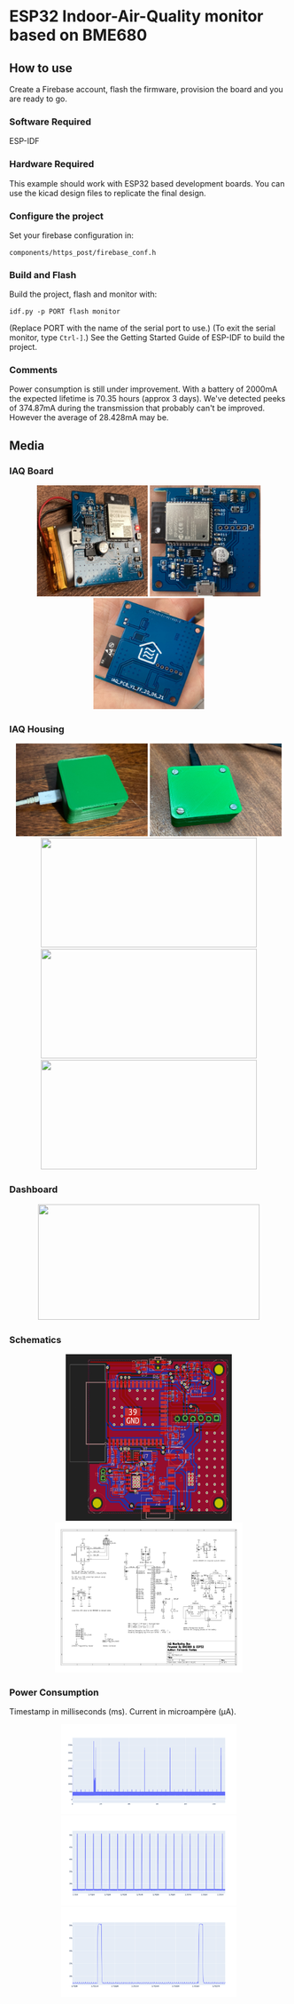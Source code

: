 # ESP32 Indoor-Air-Quality monitor based on BME680

## How to use
Create a Firebase account, flash the firmware, provision the board and you are ready to go.

### Software Required
ESP-IDF

### Hardware Required
This example should work with ESP32 based development boards.
You can use the kicad design files to replicate the final design.

### Configure the project
Set your firebase configuration in:
```
components/https_post/firebase_conf.h
```

### Build and Flash
Build the project, flash and monitor with:

```
idf.py -p PORT flash monitor
```

(Replace PORT with the name of the serial port to use.)
(To exit the serial monitor, type ``Ctrl-]``.)
See the Getting Started Guide of ESP-IDF to build the project.

### Comments
Power consumption is still under improvement. With a battery of 2000mA the expected lifetime is 70.35 hours (approx 3 days). We've detected peeks of 374.87mA during the transmission that probably can't be improved. However the average of 28.428mA may be.

## Media

### IAQ Board
<p align="center">
<img src="media/board/with-battery.jpg" width="200" height="200">
<img src="media/board/front.jpg" width="200" height="200">
<img src="media/board/back.jpg" width="200" height="200">
</p>

### IAQ Housing
<p align="center">
<img src="media/case/up.jpeg" width="238" height="167">
<img src="media/case/down.jpeg" width="238" height="167"></br>
<img src="media/case/outside.jpeg" width="390" height="197"></br>
<img src="media/case/inside.jpeg" width="390" height="197"></br>
<img src="media/case/pre-assembled.jpeg" width="390" height="197">
</p>

### Dashboard
<p align="center">
<img src="media/dashboard/dash.png" width="400" height="208">
</p>

### Schematics
<p align="center">
<img src="media/schematic/brd.png" width="300" height="300"></br>
<img src="media/schematic/sch.png" width="340" height="270">
</p>

### Power Consumption
Timestamp in milliseconds (ms).
Current in microampère (µA).
<p align="center">
<img src="media/power-consumption/3_hours.png" width="316" height="162"></br>
<img src="media/power-consumption/9_seconds.png" width="316" height="162"></br>
<img src="media/power-consumption/0_7_seconds.png" width="316" height="162">
</p>